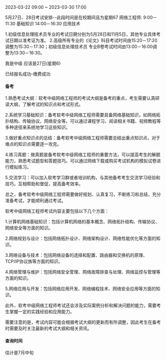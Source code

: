 2023-03-22 09:00 ~ 2023-03-30 17:00

5月27日、28日考试安排--此段时间是在校期间且为星期67
网络工程师:  9:00－11:30	基础知识   14:00－16:30	应用技术

1.初级信息处理技术员专业的考试日期分别为5月28日和11月5日，其他专业具体考试日期以准考证为准。
2.高级所有专业的《论文》科目考试时间由15:20－17:20调整为15:30－17:30；初级信息处理技术员
专业B卷考试时间由13:00－16:00调整为13:30－16:30。

我是中级 应该是27日(星期6)

已经报名成功-缴费成功


#### 备考
1.熟悉考试大纲：软考中级网络工程师的考试大纲是备考的重点，考生需要认真研读大纲，了解考试的知识点和考试形式。

2.系统学习基础知识：备考软考中级网络工程师需要具备网络基础知识，如网络拓扑结构、传输协议、网络安全等。可以通过课程学习、阅读相关书籍、视频教程等多种途径来系统地学习这些知识。

3.做好重点知识点的总结：备考软考中级网络工程师需要总结出重点知识点，对于难点的知识点需要逐一攻克。

4.练习真题：做真题是备考软考中级网络工程师的重要方法，可以提高考生的解题能力，熟悉考试题型和答题技巧。可以通过网络下载或购买考试机构的模拟试卷进行模拟练习。

5.交流学习：可以加入软考学习群或者培训机构，与其他备考考生交流学习经验和技巧，互相帮助和督促，提高备考效率。

总之，备考软考中级网络工程师需要做好规划、认真复习，不断练习和总结，充分准备考试，才能顺利通过考试。

软考中级网络工程师考试内容主要包括以下几个方面：

1.计算机网络基础知识：包括计算机网络的基本概念、网络拓扑结构、传输协议、网络安全等方面的知识。

2.网络规划与设计：包括网络拓扑设计、网络架构设计、网络性能优化等方面的知识。

3.网络设备与技术：包括网络设备的选择和配置、路由器和交换机的原理、TCP/IP协议族等方面的知识。

4.网络管理与维护：包括网络安全管理、网络故障排查与处理、网络监控与管理等方面的知识。

5.网络应用与开发：包括网络应用开发、网络编程技术、网络安全应用等方面的知识。

此外，软考中级网络工程师考试还会涉及实际案例分析和解决问题的能力，需要考生掌握一定的实践经验和应用能力。

需要注意的是，考试内容可能会根据考试大纲的更新而有所调整，因此考生在备考时需要及时关注最新的考试大纲和相关资讯。


#### 查询时间
估计是7月中旬
